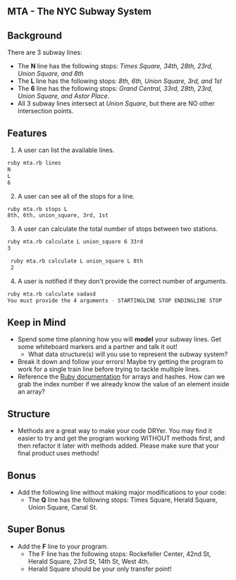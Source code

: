  ## MTA - The NYC Subway System

## Background
There are 3 subway lines:
  - The **N** line has the following stops: *Times Square, 34th, 28th, 23rd, Union Square, and 8th*
  - The **L** line has the following stops: *8th, 6th, Union Square, 3rd, and 1st*
  - The **6** line has the following stops: *Grand Central, 33rd, 28th, 23rd, Union Square, and Astor Place*.
  - All 3 subway lines intersect at *Union Square*, but there are NO other intersection points.

## Features
1. A user can list the available lines.

  ```bash
  ruby mta.rb lines
  N
  L
  6
  ```

2. A user can see all of the stops for a line.
  ```bash
  ruby mta.rb stops L
  8th, 6th, union_square, 3rd, 1st
  ```

3. A user can calculate the total number of stops between two stations.
  ```bash
 ruby mta.rb calculate L union_square 6 33rd
 3
 ```

 ```bash
  ruby mta.rb calculate L union_square L 8th
  2
 ```

4. A user is notified if they don't provide the correct number of arguments.
  ```bash
  ruby mta.rb calculate sadasd
  You must provide the 4 arguments - STARTINGLINE STOP ENDINGLINE STOP
  ```

## Keep in Mind

- Spend some time planning how you will **model** your subway lines. Get some whiteboard markers and a partner and talk it out!
  - What data structure(s) will you use to represent the subway system?
- Break it down and follow your errors! Maybe try getting the program to work for a single train line before trying to tackle multiple lines.
- Reference the [Ruby documentation](http://ruby-doc.org/core-2.2.2/) for arrays and hashes. How can we grab the index number if we already know the value of an element inside an array?

## Structure

- Methods are a great way to make your code DRYer. You may find it easier to try and get the program working WITHOUT methods first, and then refactor it later with methods added. Please make sure that your final product uses methods!

## Bonus
- Add the following line without making major modifications to your code:
  - The **Q** line has the following stops: Times Square, Herald Square, Union Square, Canal St.

## Super Bonus
- Add the **F** line to your program.
  - The F line has the following stops: Rockefeller Center, 42nd St, Herald Square, 23rd St, 14th St, West 4th.
  - Herald Square should be your only transfer point!
